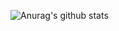 ![Anurag's github stats](https://github-readme-stats.vercel.app/api?username=untitledxd&show_icons=true)


